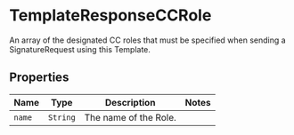 

# TemplateResponseCCRole

An array of the designated CC roles that must be specified when sending a SignatureRequest using this Template.

## Properties

Name | Type | Description | Notes
------------ | ------------- | ------------- | -------------
| `name` | ```String``` |  The name of the Role.  |  |



